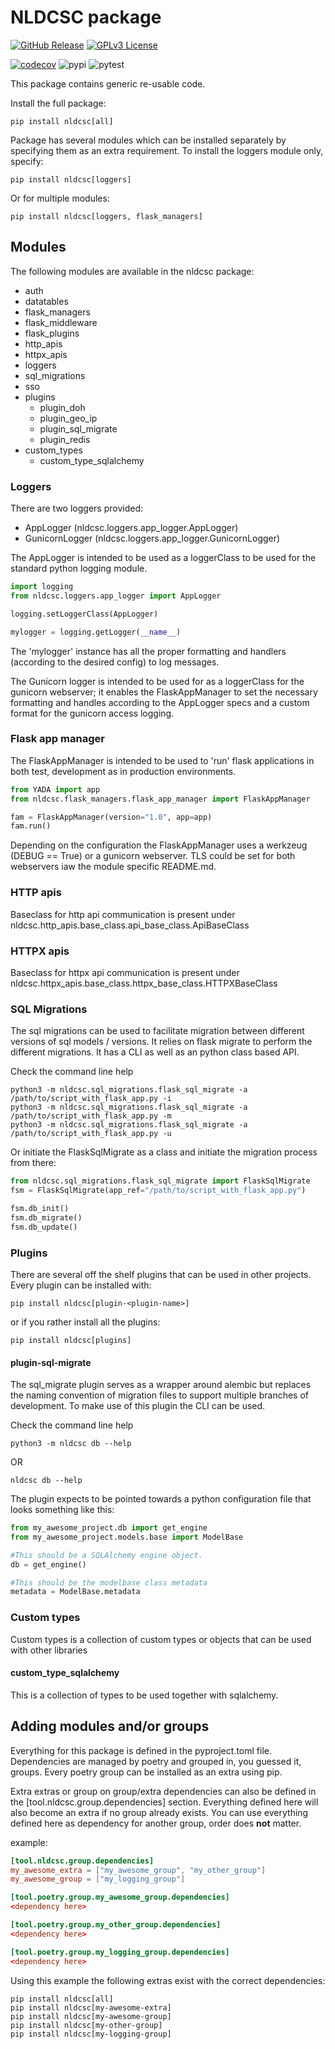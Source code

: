 # NLDCSC package

[![GitHub Release](https://img.shields.io/github/release/NLDCSC/nldcsc.svg?style=flat)]()
[![GPLv3 License](https://img.shields.io/badge/License-GPL%20v3-yellow.svg)](https://opensource.org/licenses/)

[![codecov](https://codecov.io/gh/NLDCSC/nldcsc/graph/badge.svg?token=QSHW4B6ADR)](https://codecov.io/gh/NLDCSC/nldcsc)
![pypi](https://github.com/NLDCSC/nldcsc/actions/workflows/package_to_pypi.yaml/badge.svg)
![pytest](https://github.com/NLDCSC/nldcsc/actions/workflows/tox_tests.yaml/badge.svg)

This package contains generic re-usable code.

Install the full package:

```
pip install nldcsc[all]
```

Package has several modules which can be installed separately by specifying them 
as an extra requirement. To install the loggers module only, specify:

```
pip install nldcsc[loggers]
```
Or for multiple modules:
```
pip install nldcsc[loggers, flask_managers]
```

## Modules

The following modules are available in the nldcsc package:

* auth
* datatables
* flask_managers
* flask_middleware
* flask_plugins
* http_apis
* httpx_apis
* loggers
* sql_migrations
* sso
* plugins
    - plugin_doh
    - plugin_geo_ip
    - plugin_sql_migrate
    - plugin_redis
* custom_types
    - custom_type_sqlalchemy

### Loggers

There are two loggers provided:
* AppLogger (nldcsc.loggers.app_logger.AppLogger)
* GunicornLogger (nldcsc.loggers.app_logger.GunicornLogger)

The AppLogger is intended to be used as a loggerClass to be used for the 
standard python logging module.

```python
import logging
from nldcsc.loggers.app_logger import AppLogger

logging.setLoggerClass(AppLogger)

mylogger = logging.getLogger(__name__)
```
The 'mylogger' instance has all the proper formatting and handlers 
(according to the desired config) to log messages.

The Gunicorn logger is intended to be used for as a loggerClass for the 
gunicorn webserver; it enables the FlaskAppManager to set the necessary 
formatting and handles according to the AppLogger specs and a custom format
for the gunicorn access logging.

### Flask app manager

The FlaskAppManager is intended to be used to 'run' flask applications in 
both test, development as in production environments. 

```python
from YADA import app
from nldcsc.flask_managers.flask_app_manager import FlaskAppManager

fam = FlaskAppManager(version="1.0", app=app)
fam.run()
```
Depending on the configuration the FlaskAppManager uses a werkzeug (DEBUG == True)
or a gunicorn webserver. TLS could be set for both webservers iaw the module specific
README.md.

### HTTP apis

Baseclass for http api communication is present under 
nldcsc.http_apis.base_class.api_base_class.ApiBaseClass

### HTTPX apis

Baseclass for httpx api communication is present under 
nldcsc.httpx_apis.base_class.httpx_base_class.HTTPXBaseClass

### SQL Migrations

The sql migrations can be used to facilitate migration between different
versions of sql models / versions. It relies on flask migrate to perform
the different migrations. It has a CLI as well as an python class based API.

Check the command line help
```
python3 -m nldcsc.sql_migrations.flask_sql_migrate -a /path/to/script_with_flask_app.py -i
python3 -m nldcsc.sql_migrations.flask_sql_migrate -a /path/to/script_with_flask_app.py -m
python3 -m nldcsc.sql_migrations.flask_sql_migrate -a /path/to/script_with_flask_app.py -u
```

Or initiate the FlaskSqlMigrate as a class and initiate the migration 
process from there: 
```python
from nldcsc.sql_migrations.flask_sql_migrate import FlaskSqlMigrate
fsm = FlaskSqlMigrate(app_ref="/path/to/script_with_flask_app.py")

fsm.db_init()
fsm.db_migrate()
fsm.db_update()
```

### Plugins

There are several off the shelf plugins that can be used in other projects. Every plugin can be installed with:
```
pip install nldcsc[plugin-<plugin-name>]
```
or if you rather install all the plugins:
```
pip install nldcsc[plugins]
```

#### plugin-sql-migrate

The sql_migrate plugin serves as a wrapper around alembic but replaces the naming convention of migration files to support multiple branches of development. To make use of this plugin the CLI can be used.

Check the command line help
```
python3 -m nldcsc db --help
```
OR
```
nldcsc db --help
```

The plugin expects to be pointed towards a python configuration file that looks something like this:
```python
from my_awesome_project.db import get_engine
from my_awesome_project.models.base import ModelBase

#This should be a SQLAlchemy engine object.
db = get_engine()

#This should be the modelbase class metadata
metadata = ModelBase.metadata
```

### Custom types

Custom types is a collection of custom types or objects that can be used with other libraries

#### custom_type_sqlalchemy

This is a collection of types to be used together with sqlalchemy.

## Adding modules and/or groups

Everything for this package is defined in the pyproject.toml file. Dependencies are managed by poetry and grouped in, you guessed it, groups. Every poetry group can be installed as an extra using pip. 

Extra extras or group on group/extra dependencies can also be defined in the [tool.nldcsc.group.dependencies] section. Everything defined here will also become an extra if no group already exists. You can use everything defined here as dependency for another group, order does **not** matter.

example:
```toml
[tool.nldcsc.group.dependencies]
my_awesome_extra = ["my_awesome_group", "my_other_group"]
my_awesome_group = ["my_logging_group"]

[tool.poetry.group.my_awesome_group.dependencies]
<dependency here>

[tool.poetry.group.my_other_group.dependencies]
<dependency here>

[tool.poetry.group.my_logging_group.dependencies]
<dependency here>
```

Using this example the following extras exist with the correct dependencies:
```
pip install nldcsc[all]
pip install nldcsc[my-awesome-extra]
pip install nldcsc[my-awesome-group]
pip install nldcsc[my-other-group]
pip install nldcsc[my-logging-group]
```